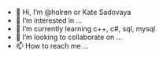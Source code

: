 - 👋 Hi, I’m @holren or Kate Sadovaya
- 👀 I’m interested in ...
- 🌱 I’m currently learning c++, c#, sql, mysql
- 💞️ I’m looking to collaborate on ...
- 📫 How to reach me ...

<!---
holren/holren is a ✨ special ✨ repository because its `README.md` (this file) appears on your GitHub profile.
You can click the Preview link to take a look at your changes.
--->
